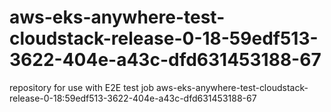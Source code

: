 # aws-eks-anywhere-test-cloudstack-release-0-18-59edf513-3622-404e-a43c-dfd631453188-67
repository for use with E2E test job aws-eks-anywhere-test-cloudstack-release-0-18:59edf513-3622-404e-a43c-dfd631453188-67
